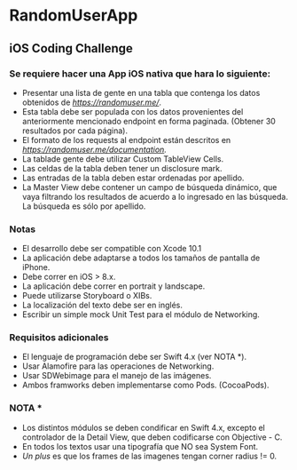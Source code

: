 # RandomUserApp

## iOS Coding Challenge

### Se requiere hacer  una App iOS nativa que hara lo siguiente:

- Presentar una lista de gente en una tabla que contenga los datos obtenidos de *https://randomuser.me/*.
- Esta tabla debe ser populada con los datos provenientes del anteriormente mencionado endpoint en forma paginada. (Obtener 30 resultados por cada página).
- El formato de los requests al endpoint están descritos en *https://randomuser.me/documentation.*
- La tablade gente debe utilizar Custom TableView Cells.
- Las celdas de la tabla deben tener un disclosure mark.
- Las entradas de la tabla deben estar ordenadas por apellido.
- La Master View debe contener un campo de búsqueda dinámico, que vaya filtrando los resultados de acuerdo a lo ingresado en las búsqueda. La búsqueda es sólo por apellido.

### Notas

- El desarrollo debe ser compatible con Xcode 10.1
- La aplicación debe adaptarse a todos los tamaños de pantalla de iPhone.
- Debe correr en iOS > 8.x.
- La aplicación debe correr en portrait y landscape.
- Puede utilizarse Storyboard o XIBs.
- La localización del texto debe ser en inglés.
- Escribir un simple mock Unit Test para el módulo de Networking.

### Requisitos adicionales

- El lenguaje de programación debe ser Swift 4.x (ver NOTA *).
- Usar Alamofire para las operaciones de Networking.
- Usar SDWebimage para el manejo de las imágenes.
- Ambos framworks deben implementarse como Pods. (CocoaPods).

### NOTA *

- Los distintos módulos se deben condificar en Swift 4.x, excepto el controlador de la Detail View, que deben codificarse con Objective - C.
- En todos los textos usar una tipografía que NO sea System Font.
- *Un plus* es que los frames de las imagenes tengan corner radius != 0.
